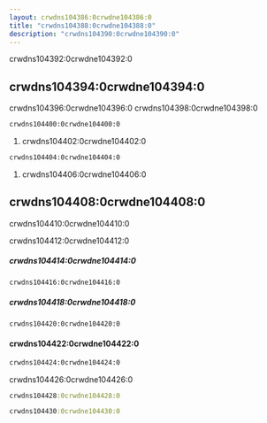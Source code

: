 ```yaml
---
layout: crwdns104386:0crwdne104386:0
title: "crwdns104388:0crwdne104388:0"
description: "crwdns104390:0crwdne104390:0"
---
```

crwdns104392:0crwdne104392:0

## crwdns104394:0crwdne104394:0

crwdns104396:0crwdne104396:0 crwdns104398:0crwdne104398:0

```sh
crwdns104400:0crwdne104400:0
```

1. crwdns104402:0crwdne104402:0

```sh
crwdns104404:0crwdne104404:0
```

1. crwdns104406:0crwdne104406:0

## crwdns104408:0crwdne104408:0

crwdns104410:0crwdne104410:0

crwdns104412:0crwdne104412:0

##### crwdns104414:0crwdne104414:0

```sh
crwdns104416:0crwdne104416:0
```

##### crwdns104418:0crwdne104418:0

```sh
crwdns104420:0crwdne104420:0
```

#### crwdns104422:0crwdne104422:0

```sh
crwdns104424:0crwdne104424:0
```

crwdns104426:0crwdne104426:0

```clojure
crwdns104428:0crwdne104428:0
```

```clojure
crwdns104430:0crwdne104430:0
```